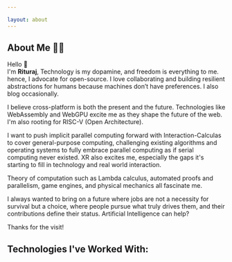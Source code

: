 ```yaml
---

layout: about
---
```


<script>
  import FamiliarTechStack from '$lib/components/site/familiar-tech-stack.svelte'
</script>

## About Me 👨‍💻

Hello <span class="wave">👋</span>  
I'm **Rituraj**, Technology is my dopamine, and freedom is everything to me. hence, I advocate for open-source. I love collaborating and building resilient abstractions for humans because machines don’t have preferences. I also blog occasionally.

I believe cross-platform is both the present and the future. Technologies like WebAssembly and WebGPU excite me as they shape the future of the web. I'm also rooting for RISC-V (Open Architecture).

I want to push implicit parallel computing forward with Interaction-Calculas to cover general-purpose computing, challenging existing algorithms and operating systems to fully embrace parallel computing as if serial computing never existed. XR also excites me, especially the gaps it's starting to fill in technology and real world interaction.

Theory of computation such as Lambda calculus, automated proofs and parallelism, game engines, and physical mechanics all fascinate me.

I always wanted to bring on a future where jobs are not a necessity for survival but a choice, where people pursue what truly drives them, and their contributions define their status. Artificial Intelligence can help?

Thanks for the visit!

## Technologies I've Worked With:

<FamiliarTechStack />
